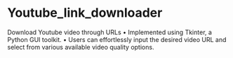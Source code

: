 # Youtube_link_downloader
Download Youtube video through URLs • Implemented using Tkinter, a Python GUI toolkit. • Users can effortlessly input the desired video URL and select from various available video quality options.
